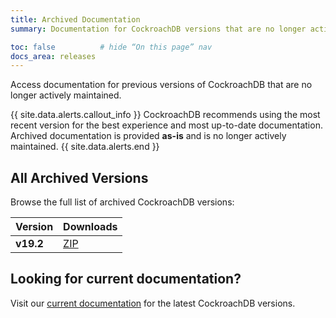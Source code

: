 ```yaml
---
title: Archived Documentation
summary: Documentation for CockroachDB versions that are no longer actively maintained

toc: false          # hide “On this page” nav
docs_area: releases
---
```



Access documentation for previous versions of CockroachDB that are no longer actively maintained.

{{ site.data.alerts.callout_info }}
CockroachDB recommends using the most recent version for the best experience and most up-to-date documentation. Archived documentation is provided **as-is** and is no longer actively maintained.
{{ site.data.alerts.end }}

## All Archived Versions
Browse the full list of archived CockroachDB versions:

<div class="wide-overflow" markdown="1">

<table>
  <thead>
    <tr><th>Version</th><th>Downloads</th></tr>
  </thead>
  <tbody>
    <tr><td><strong>v19.2</strong></td>
        <td><a href="https://storage.googleapis.com/crdbdocs-archive/archive_19.2.zip" class="download-link">ZIP</a></td></tr>
  </tbody>
</table>

</div>

## Looking for current documentation?
Visit our [current documentation](/docs/stable/) for the latest CockroachDB versions.
